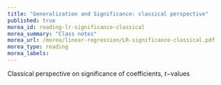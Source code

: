 ```yaml
---
title: "Generalization and Significance: classical perspective"
published: true
morea_id: reading-lr-significance-classical
morea_summary: "Class notes"
morea_url: /morea/linear-regression/LR-significance-classical.pdf
morea_type: reading
morea_labels:
---
```


Classical perspective on significance of coefficients, $t-$values
